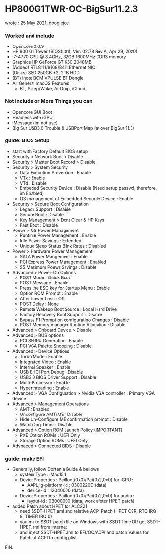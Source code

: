 # HP800G1TWR-OC-BigSur11.2.3

wrote : 25 May 2021, doogiejoe

### Worked and include
- Opencore 0.6.9
- HP 800 G1 Tower (BIOS(L01), Ver: 02.78 Rev.A, Apr 29, 2020)
- i7-4770 CPU @ 3.4GHz, 32GB 1600MHz DDR3 memory
- Graphics HP GeForce GT 630 2048MB
- (Added) RTL8111/8168/8411 Ethernet NIC
- (Disks) SSD 250GB *2, 2TB HDD
- (BT) inote BCM VPULSE BT Dongle
- All General macOS Features
  - BT, Sleep/Wake, AirDrop, iCloud
 
### Not include or More Things you can
- Opencore GUI Boot
- Headless with iGPU
- iMessage (im not use)
- Big Sur USB3.0 Trouble & USBPort Map (at over BigSur 11.3)

### guide: BIOS Setup
- start with Factory Default BIOS setup 
- Security > Network Boot > Disable
- Security > Master Boot Record > Disable
- Security > System Security
    - Data Execution Prevention : Enable
    - VTx : Enable
    - VTd : Disable
    - Embeded Security Device : Disable (Need setup passwd, therefore, im Enabled)
    - OS management of Embedded Security Device : Enable
- Security > Secure Boot Configuration
    - Legacy Support : Disable
    - Secure Boot : Disable
    - Key Management > Dont Clear & HP Keys
    - Fast Boot : Disable
- Poewr > OS Power Management
    - Runtime Power Management : Enable
    - Idle Power Savings : Extended
    - Unique Sleep Status Blink Rates : Disabled
- Power > Hardware Power Management
    - SATA Power Mangement : Enable
    - PCI Express Power Management : Enabled
    - S5 Mazimum Poewr Savings : Disable
- Advanced > Power-On Options
    - POST Mode : Quick Boot
    - POST Message : Enable
    - Press the ESC key for Startup Menu : Enable
    - Option ROM Prompt : Enable
    - After Power Loss : Off
    - POST Delay : None
    - Remote Wakeup Boot Source : Local Hard Drive
    - Factory Recovery Boot Support : Disable
    - Bypass F1 Prompt on configuratino Changes : Disable
    - POST Memory manager Runtine Allocation : Disable
- Advanced > Onboard Device > Disable
- Advanced > BUS options
    - PCI SERR# Generation : Enable
    - PCI VGA Palette Snooping : Disable
- Advanced > Device Options
    - Turbo Mode : Enable
    - Integrated Video : Enable
    - Internal Speaker : Enable
    - USB EHCI Port Debug : Disable
    - USB3.0 BIOS Driver Support : Disable
    - Multi-Processor : Enable
    - Hyperthreading : Enable
- Advanced > VGA Configuration > Nvidia VGA controller : Primary VGA device
- Advanced > Management Operations
    - AMT : Enabled
    - Unconfigure AMT/ME : Disable
    - Hide Un-Configure ME confirmation prompt : Disable
    - WatchDog Timer : Disable
- Advanced > Option ROM Launch Policy (IMPORTANT)
    - PXE Option ROMs : UEFI Only
    - Storage Option ROMs : UEFI Only
- Advnaced > Connected BIOS : Disable

### guide: make EFI
- Generally, follow Dortania Guide & bellows
   - system Type : iMac15,1
   - DeviceProperties : PciRoot(0x0)/Pci(0x2,0x0) for iGPU : 
      - AAPL,ig-platform-id : 0300220D (data)
      - device-id : 12040000 (data)
   - DeviceProperties : PciRoot(0x0)/Pci(0x2,0x0) for audio :
      - layout-id : 0B000000 (data, work afeter HPET patch)
- added Patch about HPET for  ALC221
   - need SSDT-HPET.aml and relative ACPI Patch (HPET CSR, RTC IRQ 8, TIMER IRQ 0)
   - you make SSDT patch file on Windows with SSDTTime OR get SSDT-HPET.aml from internet
   - and inject SSDT-HPET.aml to EFI/OC/ACPI and patch Values for Patch of ACPI to config.plist

FIN.

